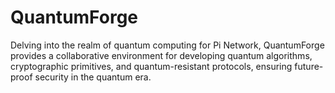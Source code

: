 # QuantumForge
Delving into the realm of quantum computing for Pi Network, QuantumForge provides a collaborative environment for developing quantum algorithms, cryptographic primitives, and quantum-resistant protocols, ensuring future-proof security in the quantum era.
